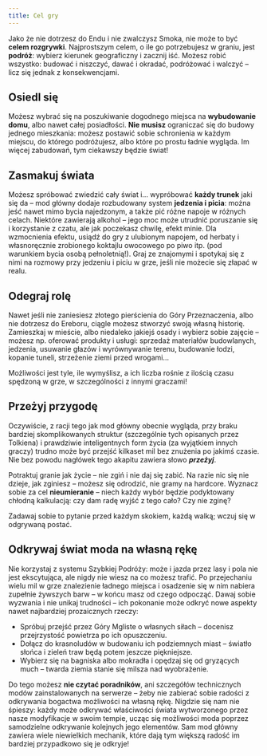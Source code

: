 ```yaml
---
title: Cel gry
---
```


Jako że nie dotrzesz do Endu i nie zwalczysz Smoka, nie może to być **celem rozgrywki**. Najprostszym celem, o ile go potrzebujesz w graniu, jest **podróż**: wybierz kierunek geograficzny i zacznij iść. Możesz robić wszystko: budować i niszczyć, dawać i okradać, podróżować i walczyć – licz się jednak z konsekwencjami.

## Osiedl się

Możesz wybrać się na poszukiwanie dogodnego miejsca na **wybudowanie domu**, albo nawet całej posiadłości. **Nie musisz** ograniczać się do budowy jednego mieszkania: możesz postawić sobie schronienia w każdym miejscu, do którego podróżujesz, albo które po prostu ładnie wygląda. Im więcej zabudowań, tym ciekawszy będzie świat!

## Zasmakuj świata

Możesz spróbować zwiedzić cały świat i… wypróbować **każdy trunek** jaki się da – mod główny dodaje rozbudowany system **jedzenia i picia**: można jeść nawet mimo bycia najedzonym, a także pić różne napoje w różnych celach. Niektóre zawierają alkohol – jego moc może utrudnić poruszanie się i korzystanie z czatu, ale jak poczekasz chwilę, efekt minie. Dla wzmocnienia efektu, usiądź do gry z ulubionym napojem, od herbaty i własnoręcznie zrobionego koktajlu owocowego po piwo itp. (pod warunkiem bycia osobą pełnoletnią!). Graj ze znajomymi i spotykaj się z nimi na rozmowy przy jedzeniu i piciu w grze, jeśli nie możecie się złapać w realu.

## Odegraj rolę

Nawet jeśli nie zaniesiesz złotego pierścienia do Góry Przeznaczenia, albo nie dotrzesz do Ereboru, ciągle możesz stworzyć swoją własną historię. Zamieszkaj w mieście, albo niedaleko jakiejś osady i wybierz sobie zajęcie – możesz np. oferować produkty i usługi: sprzedaż materiałów budowlanych, jedzenia, usuwanie głazów i wyrównywanie terenu, budowanie łodzi, kopanie tuneli, strzeżenie ziemi przed wrogami…

Możliwości jest tyle, ile wymyślisz, a ich liczba rośnie z ilością czasu spędzoną w grze, w szczególności z innymi graczami!

## Przeżyj przygodę

Oczywiście, z racji tego jak mod główny obecnie wygląda, przy braku bardziej skomplikowanych struktur (szczególnie tych opisanych przez Tolkiena) i prawdziwie inteligentnych form życia (za wyjątkiem innych graczy) trudno może być przejść kilkaset mil bez znużenia po jakimś czasie. Nie bez powodu nagłówek tego akapitu zawiera słowo **_przeżyj_**.

Potraktuj granie jak życie – nie zgiń i nie daj się zabić. Na razie nic się nie dzieje, jak zginiesz – możesz się odrodzić, nie gramy na hardcore. Wyznacz sobie za cel **nieumieranie** – niech każdy wybór będzie podyktowany chłodną kalkulacją: czy dam radę wyjść z tego cało? Czy nie zginę?

Zadawaj sobie to pytanie przed każdym skokiem, każdą walką; wczuj się w odgrywaną postać.

## Odkrywaj świat moda na własną rękę

Nie korzystaj z systemu Szybkiej Podróży: może i jazda przez lasy i pola nie jest ekscytująca, ale nigdy nie wiesz na co możesz trafić. Po przejechaniu wielu mil w grze znalezienie ładnego miejsca i osadzenie się w nim nabiera zupełnie żywszych barw – w końcu masz od czego odpocząć. Dawaj sobie wyzwania i nie unikaj trudności – ich pokonanie może odkryć nowe aspekty nawet najbardziej prozaicznych rzeczy:

- Spróbuj przejść przez Góry Mgliste o własnych siłach – docenisz przejrzystość powietrza po ich opuszczeniu.
- Dołącz do krasnoludów w budowaniu ich podziemnych miast – światło słońca i zieleń traw będą potem jeszcze piękniejsze.
- Wybierz się na bagniska albo mokradła i opędzaj się od gryzących much – twarda ziemia stanie się milsza nad wyobrażenie.

Do tego możesz **nie czytać poradników**, ani szczegółów technicznych modów zainstalowanych na serwerze – żeby nie zabierać sobie radości z odkrywania bogactwa możliwości na własną rękę. Nigdzie się nam nie śpieszy: każdy może odkrywać właściwości świata wytworzonego przez nasze modyfikacje w swoim tempie, ucząc się możliwości moda poprzez samodzielne odkrywanie kolejnych jego elementów. Sam mod główny zawiera wiele niewielkich mechanik, które dają tym większą radość im bardziej przypadkowo się je odkryje!
